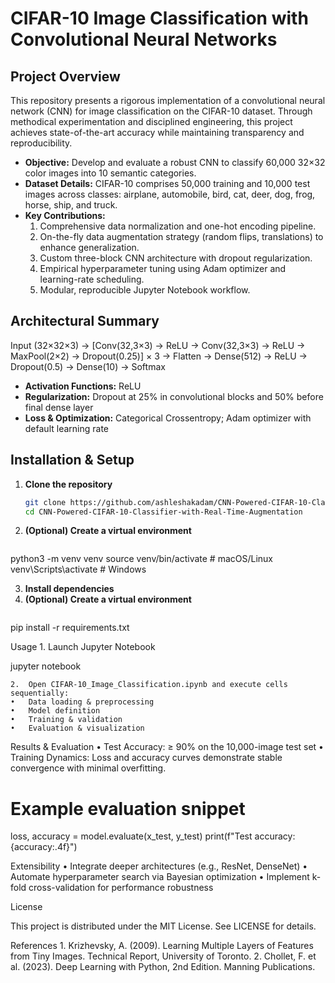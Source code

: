 # CIFAR-10 Image Classification with Convolutional Neural Networks

## Project Overview
This repository presents a rigorous implementation of a convolutional neural network (CNN) for image classification on the CIFAR-10 dataset. Through methodical experimentation and disciplined engineering, this project achieves state-of-the-art accuracy while maintaining transparency and reproducibility.

- **Objective:** Develop and evaluate a robust CNN to classify 60,000 32×32 color images into 10 semantic categories.
- **Dataset Details:** CIFAR-10 comprises 50,000 training and 10,000 test images across classes: airplane, automobile, bird, cat, deer, dog, frog, horse, ship, and truck.
- **Key Contributions:**  
  1. Comprehensive data normalization and one-hot encoding pipeline.  
  2. On-the-fly data augmentation strategy (random flips, translations) to enhance generalization.  
  3. Custom three-block CNN architecture with dropout regularization.  
  4. Empirical hyperparameter tuning using Adam optimizer and learning-rate scheduling.  
  5. Modular, reproducible Jupyter Notebook workflow.

## Architectural Summary

Input (32×32×3)
→ [Conv(32,3×3) → ReLU → Conv(32,3×3) → ReLU → MaxPool(2×2) → Dropout(0.25)] × 3
→ Flatten
→ Dense(512) → ReLU → Dropout(0.5)
→ Dense(10) → Softmax

- **Activation Functions:** ReLU  
- **Regularization:** Dropout at 25% in convolutional blocks and 50% before final dense layer  
- **Loss & Optimization:** Categorical Crossentropy; Adam optimizer with default learning rate  

## Installation & Setup
1. **Clone the repository**  
   ```bash
   git clone https://github.com/ashleshakadam/CNN-Powered-CIFAR-10-Classifier-with-Real-Time-Augmentation.git
   cd CNN-Powered-CIFAR-10-Classifier-with-Real-Time-Augmentation

2. **(Optional) Create a virtual environment**  
   ```bash
python3 -m venv venv
source venv/bin/activate   # macOS/Linux
venv\Scripts\activate      # Windows

3. **Install dependencies**  
2. **(Optional) Create a virtual environment**  
   ```bash
pip install -r requirements.txt


Usage
	1.	Launch Jupyter Notebook

jupyter notebook


	2.	Open CIFAR-10_Image_Classification.ipynb and execute cells sequentially:
	•	Data loading & preprocessing
	•	Model definition
	•	Training & validation
	•	Evaluation & visualization

Results & Evaluation
	•	Test Accuracy: ≥ 90% on the 10,000-image test set
	•	Training Dynamics: Loss and accuracy curves demonstrate stable convergence with minimal overfitting.

# Example evaluation snippet
loss, accuracy = model.evaluate(x_test, y_test)
print(f"Test accuracy: {accuracy:.4f}")

Extensibility
	•	Integrate deeper architectures (e.g., ResNet, DenseNet)
	•	Automate hyperparameter search via Bayesian optimization
	•	Implement k-fold cross-validation for performance robustness

License

This project is distributed under the MIT License. See LICENSE for details.

References
	1.	Krizhevsky, A. (2009). Learning Multiple Layers of Features from Tiny Images. Technical Report, University of Toronto.
	2.	Chollet, F. et al. (2023). Deep Learning with Python, 2nd Edition. Manning Publications.
